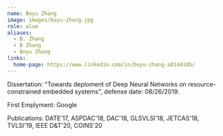 ```yaml
---
name: Boyu Zhang
image: images/boyu-zhang.jpg
role: alum
aliases:
  - B. Zhang
  - B Zhang
  - Boyu Zhang
links:
  home-page: https://www.linkedin.com/in/boyu-zhang-a014418b/
---
```


Dissertation: "Towards deploment of Deep Neural Networks on resource-constrained embedded systems", defense date: 08/26/2019.

First Emplyment: Google 

Publications: DATE'17, ASPDAC'18, DAC'18, GLSVLSI'18, JETCAS'18, TVLSI'19, IEEE D&T'20, COINS'20
